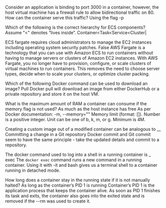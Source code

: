 Consider an application is binding to port 3000 in a container, however, the host virtual machine has a firewall rule to allow bidirectional traffic on 80. How can the container serve this traffic?
Using the flag -p

Which of the following is the correct hierarchy for ECS components?
Assume "<" denotes “lives inside”.
Container<Task<Service<Cluster|

ECS fargate requires cloud administrators to manage the EC2 instances including operating system security patches.
False
AWS Fargate is a technology that you can use with Amazon ECS to run containers without having to manage servers or clusters of Amazon EC2 instances. With AWS Fargate, you no longer have to provision, configure, or scale clusters of virtual machines to run containers. This removes the need to choose server types, decide when to scale your clusters, or optimize cluster packing.

Which of the following Docker command can be used to download an image?
Pull
Docker pull will download an image from either DockerHub or a private repository and store it on the host VM.

What is the maximum amount of RAM a container can consume if the memory flag is not used?
As much as the host instance has free
As per Docker documentation:
-m, --memory="" Memory limit (format: <number>[<unit>]). Number is a positive integer. Unit can be one of b, k, m, or g. Minimum is 4M.

Creating a custom image out of a modified container can be analogous to __
Committing a change in a Git repository
Docker commit and Git commit seem to have the same principle - take the updated details and commit to a repository.

The docker command used to log into a shell in a running container is _
exec
The `docker exec` command runs a new command in a running container. Using it with -it and bash gives us a terminal shell to a container running in detached mode.

How long does a container stay in the running state if it is not manually halted?
As long as the container’s PID 1 is running
Container’s PID 1 is the application process that keeps the container alive. As soon as PID 1 finishes its task and exits, the container also goes into the exited state and is removed if the --rm was used to create it.